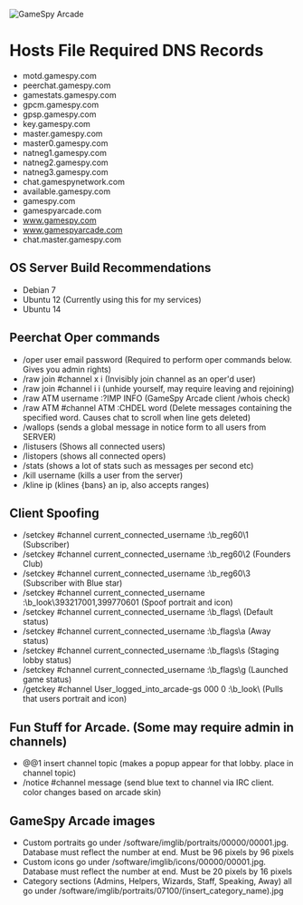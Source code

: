 ![GameSpy Arcade](https://i.imgur.com/t1IET6z.png)

# Hosts File Required DNS Records

* motd.gamespy.com
* peerchat.gamespy.com
* gamestats.gamespy.com
* gpcm.gamespy.com
* gpsp.gamespy.com
* key.gamespy.com
* master.gamespy.com
* master0.gamespy.com
* natneg1.gamespy.com
* natneg2.gamespy.com
* natneg3.gamespy.com
* chat.gamespynetwork.com
* available.gamespy.com
* gamespy.com
* gamespyarcade.com
* www.gamespy.com
* www.gamespyarcade.com
* chat.master.gamespy.com

## OS Server Build Recommendations
* Debian 7
* Ubuntu 12 (Currently using this for my services)
* Ubuntu 14

## Peerchat Oper commands

* /oper user email password (Required to perform oper commands below. Gives you admin rights)
* /raw join #channel x i  (Invisibly join channel as an oper'd user)
* /raw join #channel i i (unhide yourself, may require leaving and rejoining)
* /raw ATM username :?IMP INFO (GameSpy Arcade client /whois check)
* /raw ATM #channel ATM :CHDEL word (Delete messages containing the specified word. Causes chat to scroll when line gets deleted)
* /wallops (sends a global message in notice form to all users from SERVER)
* /listusers (Shows all connected users)
* /listopers (shows all connected opers)
* /stats (shows a lot of stats such as messages per second etc)
* /kill username (kills a user from the server)
* /kline ip (klines {bans} an ip, also accepts ranges)

## Client Spoofing

* /setckey #channel current_connected_username :\b_reg60\1  (Subscriber)
* /setckey #channel current_connected_username :\b_reg60\2  (Founders Club)
* /setckey #channel current_connected_username :\b_reg60\3  (Subscriber with Blue star)
* /setckey #channel current_connected_username :\b_look\393217001,399770601 (Spoof portrait and icon)
* /setckey #channel current_connected_username :\b_flags\ (Default status)
* /setckey #channel current_connected_username :\b_flags\a (Away status)
* /setckey #channel current_connected_username :\b_flags\s (Staging lobby status)
* /setckey #channel current_connected_username :\b_flags\g (Launched game status)
* /getckey #channel User_logged_into_arcade-gs 000 0 :\b_look\ (Pulls that users portrait and icon)

## Fun Stuff for Arcade. (Some may require admin in channels)

* @@1 insert channel topic (makes a popup appear for that lobby. place in channel topic)
* /notice #channel message (send blue text to channel via IRC client. color changes based on arcade skin)

## GameSpy Arcade images

* Custom portraits go under /software/imglib/portraits/00000/00001.jpg. Database must reflect the number at end. Must be 96 pixels by 96 pixels
* Custom icons go under /software/imglib/icons/00000/00001.jpg. Database must reflect the number at end. Must be 20 pixels by 16 pixels
* Category sections (Admins, Helpers, Wizards, Staff, Speaking, Away) all go under /software/imglib/portraits/07100/(insert_category_name).jpg